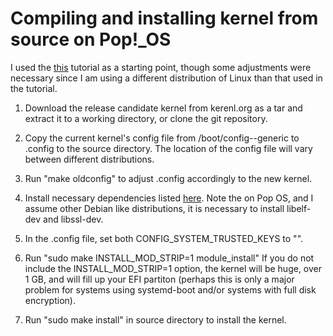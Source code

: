 # Compiling and installing kernel from source on Pop!_OS
I used the <a href="https://www.youtube.com/watch?v=WiZ05pnHZqM&t=1809s
">this</a> tutorial as a starting point, though some adjustments were necessary since I am using
a different distribution of Linux than that used in the tutorial.

1. Download the release candidate kernel from kerenl.org as a tar and extract
	it to a working directory, or clone the git repository.

2. Copy the current kernel's config file from /boot/config-<kernel name>-generic 
	to .config to the source directory. The location of the config file will vary 
	between different distributions.

3. Run "make oldconfig" to adjust .config accordingly to the new kernel.

4. Install necessary dependencies listed
	<a href="https://www.kernel.org/doc/html/v4.12/process/changes.html">here</a>.
	Note the on Pop OS, and I assume other Debian like distributions, it is
	necessary to install libelf-dev and libssl-dev.

5. In the .config file, set both CONFIG_SYSTEM_TRUSTED_KEYS to "".

6. Run "sudo make INSTALL_MOD_STRIP=1 module_install" If you do not include
	the INSTALL_MOD_STRIP=1 option, the kernel will be huge, over 1 GB,
	and will fill up your EFI partiton (perhaps this is only a major problem 
	for systems using systemd-boot and/or systems with full disk encryption).

7. Run "sudo make install" in source directory to install the kernel.

